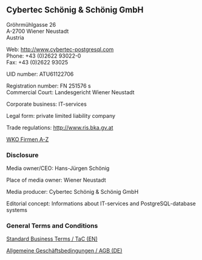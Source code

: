 ## Cybertec Schönig & Schönig GmbH

Gröhrmühlgasse 26 </br>
A-2700 Wiener Neustadt </br>
Austria

Web: http://www.cybertec-postgresql.com </br>
Phone: +43 (0)2622 93022-0 </br>
Fax: +43 (0)2622 93025 </br>

UID number: ATU61122706

Registration number: FN 251576 s </br>
Commercial Court: Landesgericht Wiener Neustadt

Corporate business: IT-services

Legal form: private limited liability company

Trade regulations: http://www.ris.bka.gv.at

[WKO Firmen A-Z](https://firmen.wko.at/Web/DetailsKontakt.aspx?FirmaID=4bc6f466-7bb3-404f-9380-a3f2952e5183&StandortID=0&Suchbegriff=cybertec&Page=1) </br>

### Disclosure

Media owner/CEO: Hans-Jürgen Schönig

Place of media owner: Wiener Neustadt

Media producer: Cybertec Schönig & Schönig GmbH

Editorial concept: Informations about IT-services and PostgreSQL-database systems </br>

### General Terms and Conditions

[Standard Business Terms / TaC (EN)](./AGB_Stand-2018_EN.pdf)

[Allgemeine Geschäftsbedingungen / AGB (DE)](./AGB_Stand-2018_DE.pdf)
